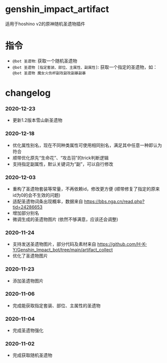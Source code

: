 # genshin_impact_artifact
适用于hoshino v2的原神随机圣遗物插件

# 指令
- `@bot 圣遗物`: 获取一个随机圣遗物
- `@bot 圣遗物 [指定套装、部位、主属性、副属性]`: 获取一个指定的圣遗物，如：`@bot 圣遗物 魔女火伤杯副攻副攻副暴副暴`

# changelog
### 2020-12-23
- 更新1.2版本雪山新圣遗物

### 2020-12-18
- 优化属性别名，现在不同种类属性可使用相同别名，满足其中任意一种即认为符合
- 顺带优化原先“生命花”、“攻击羽”的trick判断逻辑
- 支持指定副属性，默认关键词为“副”，可以自行修改

### 2020-12-03
- 重构了圣遗物套装等常量，不再依赖id，修改更方便 (顺带修复了指定的原来id为0的会不生效的问题)
- 适配圣遗物词条出现概率，数据来自 https://bbs.nga.cn/read.php?tid=24286653
- 增加部分别名
- 微调生成的圣遗物图片 (依然不够满意，应该还会调整)

### 2020-11-24
- 支持发送圣遗物图片，部分代码及素材来自 https://github.com/H-K-Y/Genshin_Impact_bot/tree/main/artifact_collect
- 优化了圣遗物图片

### 2020-11-23
- 添加圣遗物图片

### 2020-11-06
- 完成能获取指定套装、部位、主属性的圣遗物

### 2020-11-04
- 完成圣遗物强化

### 2020-11-02
- 完成获取随机圣遗物
